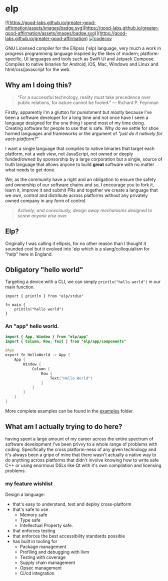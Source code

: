 # elp

[![https://good-labs.github.io/greater-good-affirmation/assets/images/badge.svg](https://good-labs.github.io/greater-good-affirmation/assets/images/badge.svg)](https://good-labs.github.io/greater-good-affirmation)
[![codecov](https://codecov.io/gh/elp-lang/elp/graph/badge.svg?token=YKcXc1uHNW)](https://codecov.io/gh/elp-lang/elp)

GNU Licensed compiler for the Ellipsis ('elp) language, very much a work in progress programming language inspired by the likes of modern; platform-specific, UI languages and tools such as Swift UI and Jetpack Compose. Compiles to native binaries for Android, iOS, Mac, Windows and Linux and html/css/javascript for the web.

## Why am I doing this?

> “For a successful technology, reality must take precedence over public relations, for nature cannot be fooled.”
> ― Richard P. Feynman

Firstly, apparently I'm a glutton for punishment but mostly because I've been a software developer for a long time and not once have I seen a language designed for the one thing I spend most of my time doing. Creating software for people to use that is safe. Why do we settle for shoe horned languages and frameworks or the argument of _"just do it natively for each platform?"_

I want a single language that compiles to native binaries that target each platform, not a web view, not JavaScript, not owned or deeply funded/owned by sponsorship by a large corporation but a single, source of truth language that allows anyone to build **great** software with no matter what needs to get done.

We; as the community have a right and an obligation to ensure the safety and ownership of our software chains and so, I encourage you to fork it, learn it, improve it and submit PRs and together we create a language that we own, control and distribute across platforms without any privately owned company in any form of control.

>_Actively; and consciously, design away mechanisms designed to screw anyone else over._

## Elp?

Originally I was calling it ellipsis, for no other reason than I thought it sounded cool but it evolved into 'elp which is a slang/colloquialism for "help" here in England.

## Obligatory "hello world"

Targeting a device with a CLI, we can simply `println("hello world")` in our main function.

```
import { println } from "elp/stdio"

fn main {
    println("hello world")
}
```

### An "app" hello world.

```kotlin
import { App, Window } from "elp/app"
import { Column, Row, Text } from "elp/app/components"

@App
export fn HelloWorld -> App {
	App {
		Window {
			Column {
				Row {
					Text("Hello World")
				}
			}
		}
	}
}
```

More complete examples can be found in the [examples](https://github.com/elp-lang/elpc/tree/main/examples) folder.

## What am I actually trying to do here?

having spent a large amount of my career across the entire spectrum of software development I've been privvy to a whole range of problems with coding. Specifically the cross platform-ness of any given technology and it's always been a gripe of mine that there wasn't actually a native way to do anything across platforms that didn't involve knowing how to write safe C++ or using enormous DSLs like Qt with it's own compilation and licensing problems.

### my feature wishlist

Design a language:

* that's easy to understand, test and deploy cross-platform
* that's safe to use
  * Memory safe
  * Type safe
  * Intellectual Property safe.
* that enforces testing
* that enforces the best accessibility standards possible
* has built in tooling for
  * Package management
  * Profiling and debugging with llvm
  * Testing with coverage
  * Supply chain management
  * Opsec management
  * Ci/cd integration
